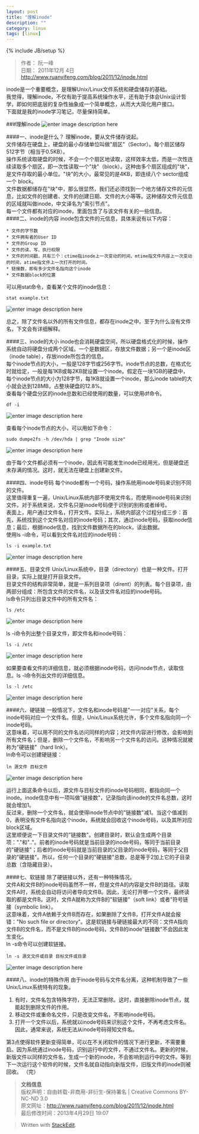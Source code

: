 ```yaml
---
layout: post
title: "理解inode"
description: ""
category: linux
tags: [linux]
---
```

{% include JB/setup %}
>作者： 阮一峰  
>日期： 2011年12月 4日  
><http://www.ruanyifeng.com/blog/2011/12/inode.html>

inode是一个重要概念，是理解Unix/Linux文件系统和硬盘储存的基础。  
我觉得，理解inode，不仅有助于提高系统操作水平，还有助于体会Unix设计哲学，即如何把底层的复杂性抽象成一个简单概念，从而大大简化用户接口。  
下面就是我的inode学习笔记，尽量保持简单。

###理解inode
![enter image description here][1]

####一、inode是什么？
理解inode，要从文件储存说起。  
文件储存在硬盘上，硬盘的最小存储单位叫做"扇区"（Sector）。每个扇区储存512字节（相当于0.5KB）。  
操作系统读取硬盘的时候，不会一个个扇区地读取，这样效率太低，而是一次性连续读取多个扇区，即一次性读取一个"块"（block）。这种由多个扇区组成的"块"，是文件存取的最小单位。"块"的大小，最常见的是4KB，即连续八个 sector组成一个 block。  
文件数据都储存在"块"中，那么很显然，我们还必须找到一个地方储存文件的元信息，比如文件的创建者、文件的创建日期、文件的大小等等。这种储存文件元信息的区域就叫做inode，中文译名为"索引节点"。  
每一个文件都有对应的inode，里面包含了与该文件有关的一些信息。  
####二、inode的内容
inode包含文件的元信息，具体来说有以下内容：

	* 文件的字节数
	* 文件拥有者的User ID
	* 文件的Group ID
	* 文件的读、写、执行权限
	* 文件的时间戳，共有三个：ctime指inode上一次变动的时间，mtime指文件内容上一次变动的时间，atime指文件上一次打开的时间。
	* 链接数，即有多少文件名指向这个inode
	* 文件数据block的位置
可以用stat命令，查看某个文件的inode信息：

	stat example.txt
![enter image description here][2] 
 
总之，除了文件名以外的所有文件信息，都存在inode之中。至于为什么没有文件名，下文会有详细解释。
  
####三、inode的大小
inode也会消耗硬盘空间，所以硬盘格式化的时候，操作系统自动将硬盘分成两个区域。一个是数据区，存放文件数据；另一个是inode区（inode table），存放inode所包含的信息。  
每个inode节点的大小，一般是128字节或256字节。inode节点的总数，在格式化时就给定，一般是每1KB或每2KB就设置一个inode。假定在一块1GB的硬盘中，每个inode节点的大小为128字节，每1KB就设置一个inode，那么inode table的大小就会达到128MB，占整块硬盘的12.8%。  
查看每个硬盘分区的inode总数和已经使用的数量，可以使用df命令。

	df -i
![enter image description here][3]  

查看每个inode节点的大小，可以用如下命令：  

	sudo dumpe2fs -h /dev/hda | grep "Inode size"
![enter image description here][4]

由于每个文件都必须有一个inode，因此有可能发生inode已经用光，但是硬盘还未存满的情况。这时，就无法在硬盘上创建新文件。

####四、inode号码
每个inode都有一个号码，操作系统用inode号码来识别不同的文件。  
这里值得重复一遍，Unix/Linux系统内部不使用文件名，而使用inode号码来识别文件。对于系统来说，文件名只是inode号码便于识别的别称或者绰号。  
表面上，用户通过文件名，打开文件。实际上，系统内部这个过程分成三步：首先，系统找到这个文件名对应的inode号码；其次，通过inode号码，获取inode信息；最后，根据inode信息，找到文件数据所在的block，读出数据。  
使用ls -i命令，可以看到文件名对应的inode号码：  

	ls -i example.txt
![enter image description here][5]

####五、目录文件
Unix/Linux系统中，目录（directory）也是一种文件。打开目录，实际上就是打开目录文件。  
目录文件的结构非常简单，就是一系列目录项（dirent）的列表。每个目录项，由两部分组成：所包含文件的文件名，以及该文件名对应的inode号码。  
ls命令只列出目录文件中的所有文件名：

	ls /etc
![enter image description here][6]

ls -i命令列出整个目录文件，即文件名和inode号码：

	ls -i /etc
![enter image description here][7]

如果要查看文件的详细信息，就必须根据inode号码，访问inode节点，读取信息。ls -l命令列出文件的详细信息。  

	ls -l /etc
![enter image description here][8]

####六、硬链接
一般情况下，文件名和inode号码是"一一对应"关系，每个inode号码对应一个文件名。但是，Unix/Linux系统允许，多个文件名指向同一个inode号码。  
这意味着，可以用不同的文件名访问同样的内容；对文件内容进行修改，会影响到所有文件名；但是，删除一个文件名，不影响另一个文件名的访问。这种情况就被称为"硬链接"（hard link）。  
ln命令可以创建硬链接：

	ln 源文件 目标文件
![enter image description here][9]  

运行上面这条命令以后，源文件与目标文件的inode号码相同，都指向同一个inode。inode信息中有一项叫做"链接数"，记录指向该inode的文件名总数，这时就会增加1。  
反过来，删除一个文件名，就会使得inode节点中的"链接数"减1。当这个值减到0，表明没有文件名指向这个inode，系统就会回收这个inode号码，以及其所对应block区域。  
这里顺便说一下目录文件的"链接数"。创建目录时，默认会生成两个目录项："."和".."。前者的inode号码就是当前目录的inode号码，等同于当前目录的"硬链接"；后者的inode号码就是当前目录的父目录的inode号码，等同于父目录的"硬链接"。所以，任何一个目录的"硬链接"总数，总是等于2加上它的子目录总数（含隐藏目录）。  

####七、软链接
除了硬链接以外，还有一种特殊情况。  
文件A和文件B的inode号码虽然不一样，但是文件A的内容是文件B的路径。读取文件A时，系统会自动将访问者导向文件B。因此，无论打开哪一个文件，最终读取的都是文件B。这时，文件A就称为文件B的"软链接"（soft link）或者"符号链接（symbolic link）。  
这意味着，文件A依赖于文件B而存在，如果删除了文件B，打开文件A就会报错："No such file or directory"。这是软链接与硬链接最大的不同：文件A指向文件B的文件名，而不是文件B的inode号码，文件B的inode"链接数"不会因此发生变化。  
ln -s命令可以创建软链接。  

	ln -s 源文文件或目录 目标文件或目录
![enter image description here][10]

####八、inode的特殊作用
由于inode号码与文件名分离，这种机制导致了一些Unix/Linux系统特有的现象。   

1. 有时，文件名包含特殊字符，无法正常删除。这时，直接删除inode节点，就能起到删除文件的作用。
2. 移动文件或重命名文件，只是改变文件名，不影响inode号码。
3. 打开一个文件以后，系统就以inode号码来识别这个文件，不再考虑文件名。因此，通常来说，系统无法从inode号码得知文件名。  

第3点使得软件更新变得简单，可以在不关闭软件的情况下进行更新，不需要重启。因为系统通过inode号码，识别运行中的文件，不通过文件名。更新的时候，新版文件以同样的文件名，生成一个新的inode，不会影响到运行中的文件。等到下一次运行这个软件的时候，文件名就自动指向新版文件，旧版文件的inode则被回收。
（完）

>**文档信息**  
>版权声明：自由转载-非商用-非衍生-保持署名 | Creative Commons BY-NC-ND 3.0  
>原文网址：http://www.ruanyifeng.com/blog/2011/12/inode.html  
>最后修改时间：2013年4月29日 19:07

> Written with [StackEdit](http://benweet.github.io/stackedit/).


  [1]: http://zlong.org/assets/img/bg2011120401.jpg
  [2]: http://zlong.org/assets/img/bg2011120402.png
  [3]: http://zlong.org/assets/img/bg2011120403.png
  [4]: http://zlong.org/assets/img/bg2011120404.png
  [5]: http://zlong.org/assets/img/bg2011120405.png
  [6]: http://zlong.org/assets/img/bg2011120406.png
  [7]: http://zlong.org/assets/img/bg2011120407.png
  [8]: http://zlong.org/assets/img/bg2011120408.png
  [9]: http://zlong.org/assets/img/bg2011120409.png
  [10]: http://zlong.org/assets/img/bg2011120410.png
